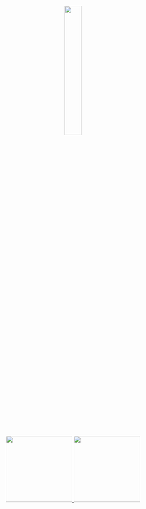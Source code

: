 <div align="center">
  <img src="https://i.giphy.com/media/h408T6Y5GfmXBKW62l/giphy.webp" width="30%">
</div>
<div align="center">
  <a href="https://github.com/matheus-42">
    <img height="180em" src="https://github-readme-stats.vercel.app/api?username=matheus-42&count_private=true&include_all_commits=true&show_icons=true&theme=highcontrast&hide_border=false&show_owner=true"/>
    <img height="180em" src="https://github-readme-stats.vercel.app/api/top-langs/?username=matheus-42&theme=highcontrast&hide_border=false&&layout=compact"/>
  </a>
</div>




<!--
**matheus-42/matheus-42** is a ✨ _special_ ✨ repository because its `README.md` (this file) appears on your GitHub profile.

Here are some ideas to get you started:

- 🔭 I’m currently working on ...
- 🌱 I’m currently learning ...
- 👯 I’m looking to collaborate on ...
- 🤔 I’m looking for help with ...
- 💬 Ask me about ...
- 📫 How to reach me: ...
- 😄 Pronouns: ...
- ⚡ Fun fact: ...
-->
